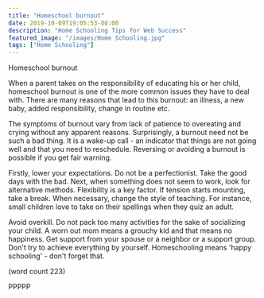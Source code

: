 ```yaml
---
title: "Homeschool burnout"
date: 2019-10-09T19:05:53-08:00
description: "Home Schooling Tips for Web Success"
featured_image: "/images/Home Schooling.jpg"
tags: ["Home Schooling"]
---
```


Homeschool burnout

When a parent takes on the responsibility of educating his or her
child, homeschool burnout is one of the more common issues they 
have to deal with. There are many reasons that lead to this 
burnout: an illness, a new baby, added responsibility, change in 
routine etc.

The symptoms of burnout vary from lack of patience to overeating 
and crying without any apparent reasons. Surprisingly, a burnout 
need not be such a bad thing. It is a wake-up call - an indicator 
that things are not going well and that you need to reschedule. 
Reversing or avoiding a burnout is possible if you get fair 
warning.

Firstly, lower your expectations. Do not be a perfectionist. Take 
the good days with the bad. Next, when something does not seem to 
work, look for alternative methods. Flexibility is a key 
factor. If tension starts mounting, take a break. When necessary, 
change the style of teaching. For instance, small children love to 
take on their spellings when they quiz an adult. 

Avoid overkill. Do not pack too many activities for the sake of 
socializing your child. A worn out mom means a grouchy kid and 
that means no happiness. Get support from your spouse or a 
neighbor or a support group. Don't try to achieve everything by 
yourself. Homeschooling means 'happy schooling' - don't forget 
that.

(word count 223)

PPPPP
